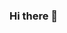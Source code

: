 ### Hi there 👋

<!--
**Reddy-333/Reddy-333** is a ✨ _special_ ✨ repository because its `README.md` (this file) appears on your GitHub profile.

Here are some ideas to get you started:

- 🔭 I’m currently pursuing my B.E education
- 🌱 I’m currently learning technical skills
- 👯 I’m looking to collaborate on intetships
- 🤔 I’m looking for help with the persons to get start the projects
- 💬 Ask me about...
- 📫 How to reach me: 
- 😄 Pronouns: ...
- ⚡ Fun fact: ..
-->
